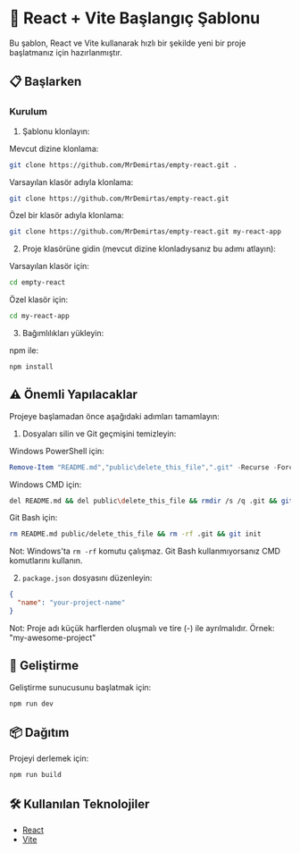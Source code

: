 # 🚀 React + Vite Başlangıç Şablonu

Bu şablon, React ve Vite kullanarak hızlı bir şekilde yeni bir proje başlatmanız için hazırlanmıştır.

## 📋 Başlarken

### Kurulum

1. Şablonu klonlayın:

Mevcut dizine klonlama:
```bash
git clone https://github.com/MrDemirtas/empty-react.git .
```

Varsayılan klasör adıyla klonlama:
```bash
git clone https://github.com/MrDemirtas/empty-react.git
```

Özel bir klasör adıyla klonlama:
```bash
git clone https://github.com/MrDemirtas/empty-react.git my-react-app
```

2. Proje klasörüne gidin (mevcut dizine klonladıysanız bu adımı atlayın):

Varsayılan klasör için:
```bash
cd empty-react
```

Özel klasör için:
```bash
cd my-react-app
```

3. Bağımlılıkları yükleyin:

npm ile:
```bash
npm install
```

## ⚠️ Önemli Yapılacaklar

Projeye başlamadan önce aşağıdaki adımları tamamlayın:

1. Dosyaları silin ve Git geçmişini temizleyin:

Windows PowerShell için:
```powershell
Remove-Item "README.md","public\delete_this_file",".git" -Recurse -Force; git init
```

Windows CMD için:
```bash
del README.md && del public\delete_this_file && rmdir /s /q .git && git init
```

Git Bash için:
```bash
rm README.md public/delete_this_file && rm -rf .git && git init
```

Not: Windows'ta `rm -rf` komutu çalışmaz. Git Bash kullanmıyorsanız CMD komutlarını kullanın.

2. `package.json` dosyasını düzenleyin:
```json
{
  "name": "your-project-name"
}
```

Not: Proje adı küçük harflerden oluşmalı ve tire (-) ile ayrılmalıdır. Örnek: "my-awesome-project"

## 🚀 Geliştirme

Geliştirme sunucusunu başlatmak için:

```bash
npm run dev
```

## 📦 Dağıtım

Projeyi derlemek için:

```bash
npm run build
```

## 🛠️ Kullanılan Teknolojiler

- [React](https://reactjs.org/)
- [Vite](https://vitejs.dev/)